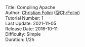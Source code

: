 Title: Compiling Apache  
Author: <a href="mailto:christian.folini@netnea.com">Christian Folini</a> (<a href="https://twitter.com/ChrFolini">@ChrFolini</a>)  
Tutorial Number: 1  
Last Update: 2021-11-05  
Release Date: 2016-10-11  
Difficulty: Simple  
Duration: 1/2h  
